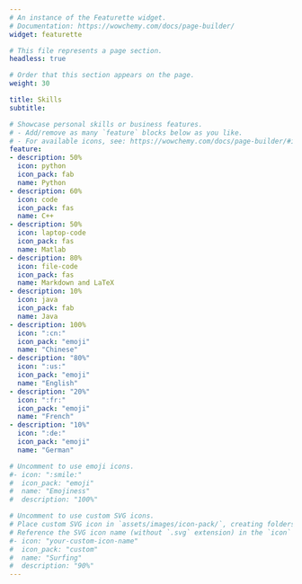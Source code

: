 ```yaml
---
# An instance of the Featurette widget.
# Documentation: https://wowchemy.com/docs/page-builder/
widget: featurette

# This file represents a page section.
headless: true

# Order that this section appears on the page.
weight: 30

title: Skills
subtitle:

# Showcase personal skills or business features.
# - Add/remove as many `feature` blocks below as you like.
# - For available icons, see: https://wowchemy.com/docs/page-builder/#icons
feature:
- description: 50%
  icon: python
  icon_pack: fab
  name: Python
- description: 60%
  icon: code
  icon_pack: fas
  name: C++
- description: 50%
  icon: laptop-code
  icon_pack: fas
  name: Matlab
- description: 80%
  icon: file-code
  icon_pack: fas
  name: Markdown and LaTeX
- description: 10%
  icon: java
  icon_pack: fab
  name: Java
- description: 100%
  icon: ":cn:"
  icon_pack: "emoji"
  name: "Chinese"
- description: "80%"
  icon: ":us:"
  icon_pack: "emoji"
  name: "English"
- description: "20%"
  icon: ":fr:"
  icon_pack: "emoji"
  name: "French"
- description: "10%"
  icon: ":de:"
  icon_pack: "emoji"
  name: "German"

# Uncomment to use emoji icons.
#- icon: ":smile:"
#  icon_pack: "emoji"
#  name: "Emojiness"
#  description: "100%"  

# Uncomment to use custom SVG icons.
# Place custom SVG icon in `assets/images/icon-pack/`, creating folders if necessary.
# Reference the SVG icon name (without `.svg` extension) in the `icon` field.
#- icon: "your-custom-icon-name"
#  icon_pack: "custom"
#  name: "Surfing"
#  description: "90%"
---
```

